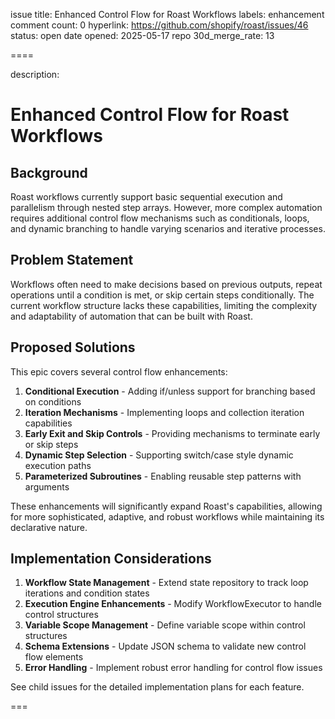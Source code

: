 issue title: Enhanced Control Flow for Roast Workflows
labels: enhancement
comment count: 0
hyperlink: https://github.com/shopify/roast/issues/46
status: open
date opened: 2025-05-17
repo 30d_merge_rate: 13

====

description:
# Enhanced Control Flow for Roast Workflows

## Background

Roast workflows currently support basic sequential execution and parallelism through nested step arrays. However, more complex automation requires additional control flow mechanisms such as conditionals, loops, and dynamic branching to handle varying scenarios and iterative processes.

## Problem Statement

Workflows often need to make decisions based on previous outputs, repeat operations until a condition is met, or skip certain steps conditionally. The current workflow structure lacks these capabilities, limiting the complexity and adaptability of automation that can be built with Roast.

## Proposed Solutions

This epic covers several control flow enhancements:

1. **Conditional Execution** - Adding if/unless support for branching based on conditions
2. **Iteration Mechanisms** - Implementing loops and collection iteration capabilities
3. **Early Exit and Skip Controls** - Providing mechanisms to terminate early or skip steps
4. **Dynamic Step Selection** - Supporting switch/case style dynamic execution paths
5. **Parameterized Subroutines** - Enabling reusable step patterns with arguments

These enhancements will significantly expand Roast's capabilities, allowing for more sophisticated, adaptive, and robust workflows while maintaining its declarative nature.

## Implementation Considerations

1. **Workflow State Management** - Extend state repository to track loop iterations and condition states
2. **Execution Engine Enhancements** - Modify WorkflowExecutor to handle control structures
3. **Variable Scope Management** - Define variable scope within control structures
4. **Schema Extensions** - Update JSON schema to validate new control flow elements
5. **Error Handling** - Implement robust error handling for control flow issues

See child issues for the detailed implementation plans for each feature.

===
